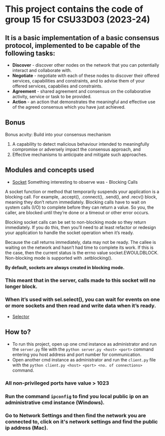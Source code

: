 # This project contains the code of group 15 for CSU33D03 (2023-24)

## It is a basic implementation of a basic consensus protocol, implemented to be capable of the following tasks:

- **Discover** - discover other nodes on the network that you can potentially interact and collaborate with.
- **Negotiate** - negotiate with each of these nodes to discover their offered services, capabilities and constraints, and to advise them of your offered services, capabilies and constraints.
- **Agreement** -  shared agreement and consensus on the collaborative activity, service or task to be provided.
- **Action** - an action that demonstrates the meaningful and effective use of the agreed consensus which you have just achieved.

## Bonus
Bonus acvity: Build into your consensus mechanism 
1. A capability to detect malicious behaviour intended to meaningfully compromise or adversely impact the consensus approach, and 
2. Effective mechanisms to anticipate and mitigate such approaches.


## Modules and concepts used

- [Socket](https://docs.python.org/3/library/socket.html)
Something interesting to observe was - Blocking Calls

A socket function or method that temporarily suspends your application is a blocking call. For example, .accept(), .connect(), .send(), and .recv() block, meaning they don’t return immediately. Blocking calls have to wait on system calls (I/O) to complete before they can return a value. So you, the caller, are blocked until they’re done or a timeout or other error occurs.

Blocking socket calls can be set to non-blocking mode so they return immediately. If you do this, then you’ll need to at least refactor or redesign your application to handle the socket operation when it’s ready.

Because the call returns immediately, data may not be ready. The callee is waiting on the network and hasn’t had time to complete its work. If this is the case, then the current status is the errno value socket.EWOULDBLOCK. Non-blocking mode is supported with .setblocking().

**By default, sockets are always created in blocking mode.**

### This meant that in the server, calls made to this socket will no longer block. 
### When it’s used with sel.select(), you can wait for events on one or more sockets and then read and write data when it’s ready.

- [Selector](https://docs.python.org/3/library/selectors.html)

## How to?

- To run this project, open up one cmd instance as administrator and run the ```server.py``` file with the 
```python server.py <host> <port>``` command entering you host address and port number for communication.
- Open another cmd instance as administrator and run the ```client.py``` file with the 
```python client.py <host> <port> <no. of connections>``` command.

### All non-privileged ports have value > 1023
### Run the command ```ipconfig``` to find you local public ip on an administrative cmd instance (Windows). 
### Go to **Network Settings** and then find the network you are connected to, click on it's network settings and find the **public ip address** (Mac).